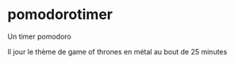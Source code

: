 # pomodorotimer
Un timer pomodoro

Il jour le thème de game of thrones en métal au bout de 25 minutes
